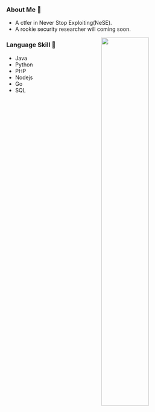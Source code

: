 ### About Me 👋
* A ctfer in Never Stop Exploiting(NeSE).
* A rookie security researcher will coming soon.
<img width="50%" align="right" src="https://github-readme-stats.vercel.app/api?username=yuebusao&show_icons=true&hide_border=true" />

### Language Skill 🌱  
- Java
- Python
- PHP
- Nodejs
- Go
- SQL
<!--
**yuebusao/yuebusao** is a ✨ _special_ ✨ repository because its `README.md` (this file) appears on your GitHub profile.

Here are some ideas to get you started:

- 🔭 I’m currently working on ...
- 🌱 I’m currently learning ...
- 👯 I’m looking to collaborate on ...
- 🤔 I’m looking for help with ...
- 💬 Ask me about ...
- 📫 How to reach me: ...
- 😄 Pronouns: ...
- ⚡ Fun fact: ...
-->
